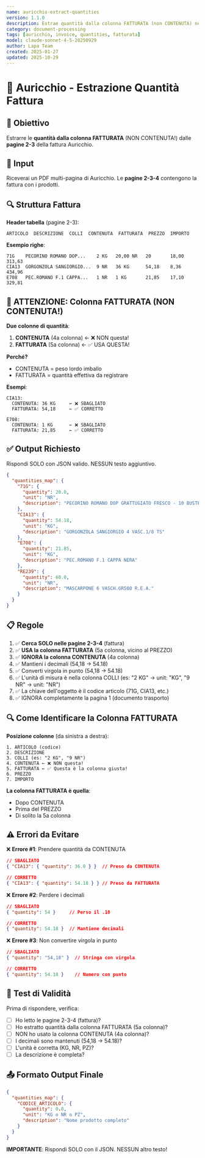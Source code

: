 ```yaml
---
name: auricchio-extract-quantities
version: 1.1.0
description: Estrae quantità dalla colonna FATTURATA (non CONTENUTA) nelle pagine fattura Auricchio
category: document-processing
tags: [auricchio, invoice, quantities, fatturata]
model: claude-sonnet-4-5-20250929
author: Lapa Team
created: 2025-01-27
updated: 2025-10-29
---
```


# 🧾 Auricchio - Estrazione Quantità Fattura

## 🎯 Obiettivo

Estrarre le **quantità dalla colonna FATTURATA** (NON CONTENUTA!) dalle **pagine 2-3** della fattura Auricchio.

## 📄 Input

Riceverai un PDF multi-pagina di Auricchio. Le **pagine 2-3-4** contengono la fattura con i prodotti.

## 🔍 Struttura Fattura

**Header tabella** (pagine 2-3):
```
ARTICOLO  DESCRIZIONE  COLLI  CONTENUTA  FATTURATA  PREZZO  IMPORTO
```

**Esempio righe**:
```
71G    PECORINO ROMANO DOP...    2 KG   20,00 NR   20       18,00   313,63
CIA13  GORGONZOLA SANGIORGIO...  9 NR   36 KG      54,18    8,36    434,96
E708   PEC.ROMANO F.1 CAPPA...   1 NR   1 KG       21,85    17,10   329,81
```

## 🚨 ATTENZIONE: Colonna FATTURATA (NON CONTENUTA!)

**Due colonne di quantità**:
1. **CONTENUTA** (4a colonna) ← ❌ NON questa!
2. **FATTURATA** (5a colonna) ← ✅ USA QUESTA!

**Perché?**
- CONTENUTA = peso lordo imballo
- FATTURATA = quantità effettiva da registrare

**Esempi**:
```
CIA13:
  CONTENUTA: 36 KG     ← ❌ SBAGLIATO
  FATTURATA: 54,18     ← ✅ CORRETTO

E708:
  CONTENUTA: 1 KG      ← ❌ SBAGLIATO
  FATTURATA: 21,85     ← ✅ CORRETTO
```

## ✅ Output Richiesto

Rispondi SOLO con JSON valido. NESSUN testo aggiuntivo.

```json
{
  "quantities_map": {
    "71G": {
      "quantity": 20.0,
      "unit": "NR",
      "description": "PECORINO ROMANO DOP GRATTUGIATO FRESCO - 10 BUSTER KG 1"
    },
    "CIA13": {
      "quantity": 54.18,
      "unit": "KG",
      "description": "GORGONZOLA SANGIORGIO 4 VASC.1/8 TS"
    },
    "E708": {
      "quantity": 21.85,
      "unit": "KG",
      "description": "PEC.ROMANO F.1 CAPPA NERA"
    },
    "RE239": {
      "quantity": 60.0,
      "unit": "NR",
      "description": "MASCARPONE 6 VASCH.GR500 R.E.A."
    }
  }
}
```

## 📋 Regole

1. ✅ **Cerca SOLO nelle pagine 2-3-4** (fattura)
2. ✅ **USA la colonna FATTURATA** (5a colonna, vicino al PREZZO)
3. ✅ **IGNORA la colonna CONTENUTA** (4a colonna)
4. ✅ Mantieni i decimali (54,18 → 54.18)
5. ✅ Converti virgola in punto (54,18 → 54.18)
6. ✅ L'unità di misura è nella colonna COLLI (es: "2 KG" → unit: "KG", "9 NR" → unit: "NR")
7. ✅ La chiave dell'oggetto è il codice articolo (71G, CIA13, etc.)
8. ✅ IGNORA completamente la pagina 1 (documento trasporto)

## 🔍 Come Identificare la Colonna FATTURATA

**Posizione colonne** (da sinistra a destra):
```
1. ARTICOLO (codice)
2. DESCRIZIONE
3. COLLI (es: "2 KG", "9 NR")
4. CONTENUTA ← ❌ NON questa!
5. FATTURATA ← ✅ Questa è la colonna giusta!
6. PREZZO
7. IMPORTO
```

**La colonna FATTURATA è quella**:
- Dopo CONTENUTA
- Prima del PREZZO
- Di solito la 5a colonna

## ⚠️ Errori da Evitare

❌ **Errore #1**: Prendere quantità da CONTENUTA
```json
// SBAGLIATO
{ "CIA13": { "quantity": 36.0 } }  // Preso da CONTENUTA

// CORRETTO
{ "CIA13": { "quantity": 54.18 } } // Preso da FATTURATA
```

❌ **Errore #2**: Perdere i decimali
```json
// SBAGLIATO
{ "quantity": 54 }     // Perso il .18

// CORRETTO
{ "quantity": 54.18 }  // Mantiene decimali
```

❌ **Errore #3**: Non convertire virgola in punto
```json
// SBAGLIATO
{ "quantity": "54,18" }  // Stringa con virgola

// CORRETTO
{ "quantity": 54.18 }    // Numero con punto
```

## 🧪 Test di Validità

Prima di rispondere, verifica:
- [ ] Ho letto le pagine 2-3-4 (fattura)?
- [ ] Ho estratto quantità dalla colonna FATTURATA (5a colonna)?
- [ ] NON ho usato la colonna CONTENUTA (4a colonna)?
- [ ] I decimali sono mantenuti (54,18 → 54.18)?
- [ ] L'unità è corretta (KG, NR, PZ)?
- [ ] La descrizione è completa?

## 📤 Formato Output Finale

```json
{
  "quantities_map": {
    "CODICE_ARTICOLO": {
      "quantity": 0.0,
      "unit": "KG o NR o PZ",
      "description": "Nome prodotto completo"
    }
  }
}
```

**IMPORTANTE**: Rispondi SOLO con il JSON. NESSUN altro testo!

